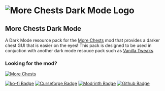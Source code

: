 # ![More Chests Dark Mode Logo](https://i.imgur.com/7vqn5BX.gif)

## More Chests Dark Mode

A Dark Mode resource pack for the [More Chests](https://modrinth.com/mod/more-chests) mod that provides a darker chest GUI that is easier on the eyes! This pack is designed to be used in conjuction with another dark mode resouce pack such as [Vanilla Tweaks](https://vanillatweaks.net/picker/resource-packs/).

### Looking for the mod?

[![More Chests](https://i.imgur.com/3qMGsYc.png)](https://modrinth.com/mod/more-chests)

[![ko-fi Badge](https://img.shields.io/badge/-tip%20on%20Ko--fi-gray?logo=kofi)](https://ko-fi.com/nibaru)
[![Curseforge Badge](https://img.shields.io/badge/-view%20on%20Curseforge-gray?logo=curseforge)](https://curseforge.com/minecraft/texture-packs/more-chests-dark-mode)
[![Modrinth Badge](https://img.shields.io/badge/-view%20on%20Modrinth-gray?logo=modrinth)](https://modrinth.com/resourcepack/more-chests-dark-mode)
[![Github Badge](https://img.shields.io/badge/-view%20on%20Github-gray?logo=github)](https://github.com/Nibaru/More-Chests-Dark-Mode)
